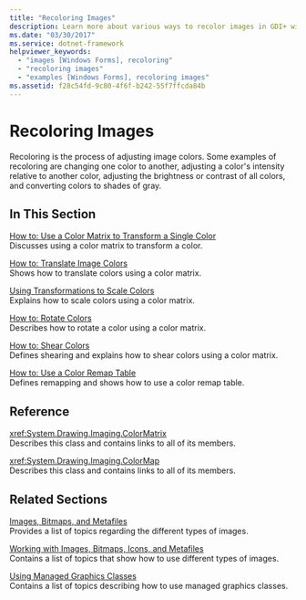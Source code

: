 ```yaml
---
title: "Recoloring Images"
description: Learn more about various ways to recolor images in GDI+ with a selection of topics and tutorials that provide examples.
ms.date: "03/30/2017"
ms.service: dotnet-framework
helpviewer_keywords: 
  - "images [Windows Forms], recoloring"
  - "recoloring images"
  - "examples [Windows Forms], recoloring images"
ms.assetid: f28c54fd-9c80-4f6f-b242-55f7ffcda84b
---
```

# Recoloring Images

Recoloring is the process of adjusting image colors. Some examples of recoloring are changing one color to another, adjusting a color's intensity relative to another color, adjusting the brightness or contrast of all colors, and converting colors to shades of gray.  
  
## In This Section  

 [How to: Use a Color Matrix to Transform a Single Color](how-to-use-a-color-matrix-to-transform-a-single-color.md)  
 Discusses using a color matrix to transform a color.  
  
 [How to: Translate Image Colors](how-to-translate-image-colors.md)  
 Shows how to translate colors using a color matrix.  
  
 [Using Transformations to Scale Colors](using-transformations-to-scale-colors.md)  
 Explains how to scale colors using a color matrix.  
  
 [How to: Rotate Colors](how-to-rotate-colors.md)  
 Describes how to rotate a color using a color matrix.  
  
 [How to: Shear Colors](how-to-shear-colors.md)  
 Defines shearing and explains how to shear colors using a color matrix.  
  
 [How to: Use a Color Remap Table](how-to-use-a-color-remap-table.md)  
 Defines remapping and shows how to use a color remap table.  
  
## Reference  

 <xref:System.Drawing.Imaging.ColorMatrix>  
 Describes this class and contains links to all of its members.  
  
 <xref:System.Drawing.Imaging.ColorMap>  
 Describes this class and contains links to all of its members.  
  
## Related Sections  

 [Images, Bitmaps, and Metafiles](images-bitmaps-and-metafiles.md)  
 Provides a list of topics regarding the different types of images.  
  
 [Working with Images, Bitmaps, Icons, and Metafiles](working-with-images-bitmaps-icons-and-metafiles.md)  
 Contains a list of topics that show how to use different types of images.  
  
 [Using Managed Graphics Classes](using-managed-graphics-classes.md)  
 Contains a list of topics describing how to use managed graphics classes.
